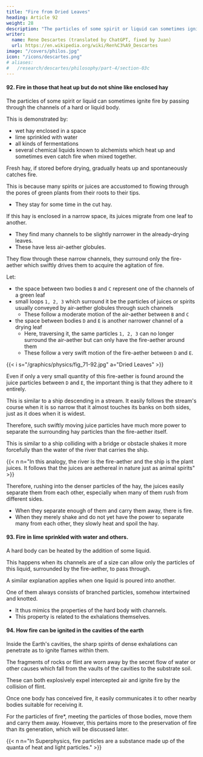 ```yaml
---
title: "Fire from Dried Leaves"
heading: Article 92
weight: 28
description: "The particles of some spirit or liquid can sometimes ignite fire by passing through the channels of a hard or liquid body."
writer:
  name: Rene Descartes (translated by ChatGPT, fixed by Juan)
  url: https://en.wikipedia.org/wiki/Ren%C3%A9_Descartes
image: "/covers/philos.jpg"
icon: "/icons/descartes.png"
# aliases:
#   /research/descartes/philosophy/part-4/section-03c
---
```



#### 92. Fire in those that heat up but do not shine like enclosed hay

The particles of some spirit or liquid can sometimes ignite fire by passing through the channels of a hard or liquid body.  

This is demonstrated by:
- wet hay enclosed in a space
- lime sprinkled with water
- all kinds of fermentations
- several chemical liquids known to alchemists which heat up and sometimes even catch fire when mixed together. 

Fresh hay, if stored before drying, gradually heats up and spontaneously catches fire. 

<!-- The cause is similar to how  -->

This is because many spirits or juices are accustomed to flowing through the pores of green plants from their roots to their tips.
- They stay for some time in the cut hay.
 <!-- excised herbs.  -->

If this hay is enclosed in a narrow space, its juices migrate from one leaf to another.
- They find many channels to be slightly narrower in the already-drying leaves.
- These have less air-aether globules.

 <!-- than those that can admit them together with the   -->

They flow through these narrow channels, they surround only the fire-aether which swiftly drives them to acquire the agitation of fire. 


Let:
- the space between two bodies `B` and `C` represent one of the channels of a green leaf
- small loops `1, 2, 3` which surround it be the particles of juices or spirits usually conveyed by air-aether globules through such channels
  - These follow a moderate motion of the air-aether between `B` and `C`
- the space between bodies `D` and `E` is another narrower channel of a drying leaf
  - Here, traversing it, the same particles `1, 2, 3` can no longer surround the air-aether but can only have the fire-aether around them
  - These follow a very swift motion of the fire-aether between `D` and `E`.

{{< i s="/graphics/physics/fig_71-92.jpg" a="Dried Leaves" >}}


Even if only a very small quantity of this fire-aether is found around the juice particles between `D` and `E`, the important thing is that they adhere to it entirely.

This is similar to a ship descending in a stream. It easily follows the stream's course when it is so narrow that it almost touches its banks on both sides, just as it does when it is widest.

Therefore, such swiftly moving juice particles have much more power to separate the surrounding hay particles than the fire-aether itself. 

This is similar to a ship colliding with a bridge or obstacle shakes it more forcefully than the water of the river that carries the ship.

{{< n n="In this analogy, the river is the fire-aether and the ship is the plant juices. It follows that the juices are aethereal in nature just as animal spirits" >}}

 <!-- from which it is carried away. -->

Therefore, rushing into the denser particles of the hay, the juices easily separate them from each other, especially when many of them rush from different sides. 
- When they separate enough of them and carry them away, there is fire.
- When they merely shake and do not yet have the power to separate many from each other, they slowly heat and spoil the hay.



#### 93.  Fire in lime sprinkled with water and others.

A hard body can be heated by the addition of some liquid.

This happens when its channels are of a size can allow only the particles of this liquid, surrounded by the fire-aether, to pass through. 

A similar explanation applies when one liquid is poured into another. 

One of them always consists of branched particles, somehow intertwined and knotted.
- It thus mimics the properties of the hard body with channels.
- This property is related to the exhalations themselves.


#### 94. How fire can be ignited in the cavities of the earth

<!-- In all these ways, not only on the surface of the Earth but also in its cavities, fire can be ignited.  -->

Inside the Earth's cavities, the sharp spirits of dense exhalations can penetrate as to ignite flames within them. 

The fragments of rocks or flint are worn away by the secret flow of water or other causes which fall from the vaults of the cavities to the substrate soil. 

These can both explosively expel intercepted air and ignite fire by the collision of flint. 

Once one body has conceived fire, it easily communicates it to other nearby bodies suitable for receiving it. 

For the particles of fire*, meeting the particles of those bodies, move them and carry them away. However, this pertains more to the preservation of fire than its generation, which will be discussed later.


{{< n n="In Superphysics, fire particles are a substance made up of the quanta of heat and light particles." >}}